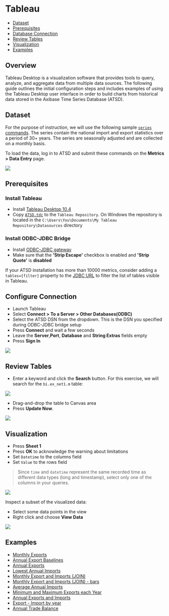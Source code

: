 # Tableau

* [Dataset](#dataset)
* [Prerequisites](#prerequisites)
* [Database Connection](#configure-connection)
* [Review Tables](#review-tables)
* [Visualization](#visualization)
* [Examples](#examples)

## Overview

Tableau Desktop is a visualization software that provides tools to query, analyze, and aggregate data from multiple data sources.  The following guide outlines the initial configuration steps and includes examples of using the Tableau Desktop user interface in order to build charts from historical data stored in the Axibase Time Series Database (ATSD).

## Dataset

For the purpose of instruction, we will use the following sample [`series` commands](resources/commands.txt). The series contain the national import and export statistics over a period of 30+ years. The series are seasonally adjusted and are collected on a monthly basis.

To load the data, log in to ATSD and submit these commands on the **Metrics > Data Entry** page.

![](./images/metrics_entry.png)

## Prerequisites

### Install Tableau

* Install [Tableau Desktop 10.4](https://www.tableau.com/support/releases)
* Copy [`ATSD.tdc`](resources/ATSD.tdc) to the `Tableau Repository`. On Windows the repository is located in the `C:\Users\You\Documents\My Tableau Repository\Datasources` directory

### Install ODBC-JDBC Bridge

* Install [ODBC-JDBC gateway](../odbc/README.md)
* Make sure that the **'Strip Escape'** checkbox is enabled and **'Strip Quote'** is **disabled**

If your ATSD installation has more than 10000 metrics, consider adding a `tables={filter}` property to the [JDBC URL](https://github.com/axibase/atsd-jdbc#jdbc-connection-properties-supported-by-driver) to filter the list of tables visible in Tableau.

## Configure Connection

* Launch Tableau
* Select **Connect > To a Server > Other Databases(ODBC)**
* Select the ATSD DSN from the dropdown. This is the DSN you specified during ODBC-JDBC bridge setup
* Press **Connect** and wait a few seconds
* Leave the **Server**,**Port**, **Database** and **String Extras** fields empty
* Press **Sign In**

![](./images/configure_connection.png)

## Review Tables

* Enter a keyword and click the **Search** button. For this exercise, we will search for the `bi.ex_net1.m` table:

![](./images/search.png)

* Drag-and-drop the table to Canvas area
* Press **Update Now**.

![](./images/update_now1.png)

## Visualization

* Press **Sheet 1**
* Press **OK** to acknowledge the warning about limitations
* Set `Datetime` to the columns field
* Set `Value` to the rows field

> Since `time` and `datetime` represent the same recorded time as different data types (long and timestamp), select only one of the columns in your queries.

![](./images/sum_year.png)

Inspect a subset of the visualized data:

* Select some data points in the view
* Right click and choose **View Data**

![](./images/summary1.png)

## Examples

* [Monthly Exports](examples/detailed_values_by_date_no_aggregation_for_one_metric.md)
* [Annual Export Baselines](examples/month_and_year_aggregation.md)
* [Annual Exports](examples/sum_by_year_for_one_metric.md)
* [Lowest Annual Imports](examples/value_aggregation.md)
* [Monthly Export and Imports (JOIN)](examples/detailed_values_by_date_no_aggregation_for_two_metric.md)
* [Monthly Export and Imports (JOIN) - bars](examples/comparison_of_two_metrics_at_one_bar_graph.md)
* [Average Annual Imports](examples/average_by_year_for_one_metric.md)
* [Minimum and Maximum Exports each Year](examples/min_and_max_by_year_for_one_metric.md)
* [Annual Exports and Imports](examples/sum_by_year_for_two_metrics.md)
* [Export - Import by year](examples/export-import_by_year.md)
* [Annual Trade Balance](examples/sum-export-sum-import-by-year.md)

